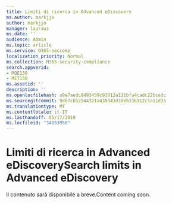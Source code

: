 ```yaml
---
title: Limiti di ricerca in Advanced eDiscovery
ms.author: markjjo
author: markjjo
manager: laurawi
ms.date: ''
audience: Admin
ms.topic: article
ms.service: O365-seccomp
localization_priority: Normal
ms.collection: M365-security-compliance
search.appverid:
- MOE150
- MET150
ms.assetid: ''
description: ''
ms.openlocfilehash: a9e7aedc8493459c93812a131bfa4cadc22bcedc
ms.sourcegitcommit: 9d67cb52544321a430343d39eb336112c1a11d35
ms.translationtype: MT
ms.contentlocale: it-IT
ms.lasthandoff: 05/17/2019
ms.locfileid: "34153958"
---
```

# <a name="search-limits-in-advanced-ediscovery"></a><span data-ttu-id="2b50a-102">Limiti di ricerca in Advanced eDiscovery</span><span class="sxs-lookup"><span data-stu-id="2b50a-102">Search limits in Advanced eDiscovery</span></span>

<span data-ttu-id="2b50a-103">Il contenuto sarà disponibile a breve.</span><span class="sxs-lookup"><span data-stu-id="2b50a-103">Content coming soon.</span></span>
